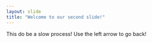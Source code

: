 ```yaml
---
layout: slide
title: "Welcome to our second slide!"
---
```

This do be a slow process!
Use the left arrow to go back!
